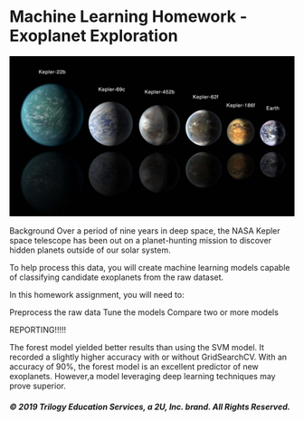 # Machine Learning Homework - Exoplanet Exploration

![exoplanets.jpg](Images/exoplanets.jpg)

Background
Over a period of nine years in deep space, the NASA Kepler space telescope has been out on a planet-hunting mission to discover hidden planets outside of our solar system.

To help process this data, you will create machine learning models capable of classifying candidate exoplanets from the raw dataset.

In this homework assignment, you will need to:

Preprocess the raw data
Tune the models
Compare two or more models

REPORTING!!!!!

The forest model yielded better results than using the SVM model. It recorded a slightly higher accuracy with or without GridSearchCV.
With an accuracy of 90%, the forest model is an excellent predictor of new exoplanets. However,a model leveraging deep learning techniques may prove superior.

##### © 2019 Trilogy Education Services, a 2U, Inc. brand. All Rights Reserved.
